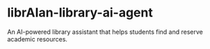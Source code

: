# librAIan-library-ai-agent
An AI-powered library assistant that helps students find and reserve academic resources.
